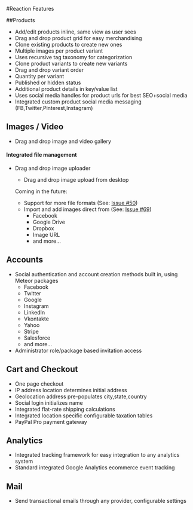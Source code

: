 #Reaction Features

##Products

* Add/edit products inline, same view as user sees
* Drag and drop product grid for easy merchandising
* Clone existing products to create new ones
* Multiple images per product variant
* Uses recursive tag taxonomy for categorization
* Clone product variants to create new variants
* Drag and drop variant order
* Quantity per variant
* Published or hidden status
* Additional product details in key/value list
* Uses social media handles for product urls for best SEO+social media
* Integrated custom product social media messaging (FB,Twitter,Pinterest,Instagram)


## Images / Video
* Drag and drop image and video gallery

#### Integrated file management
* Drag and drop image uploader
	* Drag and drop image upload from desktop

	Coming in the future:

	* Support for more file formats (See: [Issue #50](https://github.com/ongoworks/reaction/issues/50))
	* Import and add images direct from (See: [Issue #69](https://github.com/ongoworks/reaction/issues/69))
		* Facebook
		* Google Drive
		* Dropbox
		* Image URL
		* and more...

## Accounts
* Social authentication and account creation methods built in, using Meteor packages
	* Facebook
	* Twitter
	* Google
	* Instagram
	* LinkedIn
	* Vkontakte
	* Yahoo
	* Stripe
	* Salesforce
	* and more...
* Administrator role/package based invitation access

## Cart and Checkout
* One page checkout
* IP address location determines initial address
* Geolocation address pre-populates city,state,country
* Social login initializes name
* Integrated flat-rate shipping calculations
* Integrated location specific configurable taxation tables
* PayPal Pro payment gateway


## Analytics
* Integrated tracking framework for easy integration to any analytics system
* Standard integrated Google Analytics ecommerce event tracking

## Mail
* Send transactional emails through any provider, configurable settings
